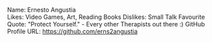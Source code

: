 Name: Ernesto Angustia   
Likes: Video Games, Art, Reading Books
Dislikes: Small Talk
Favourite Quote: "Protect Yourself." - Every other Therapists out there :)
GitHub Profile URL: https://github.com/erns2angustia